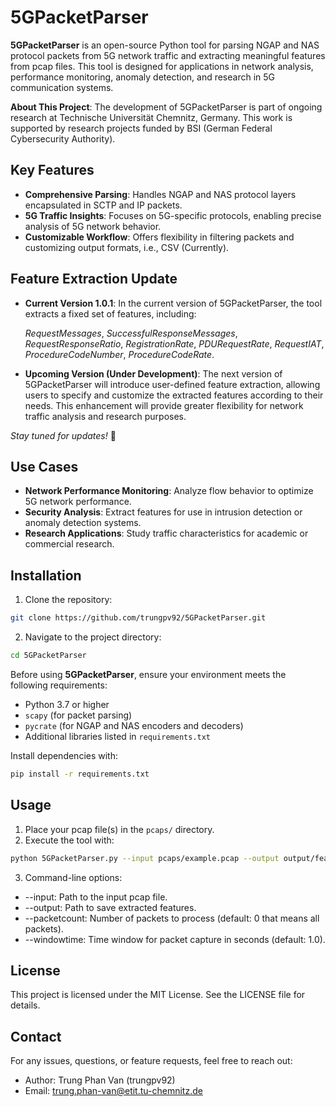 # 5GPacketParser

**5GPacketParser** is an open-source Python tool for parsing NGAP and NAS protocol packets from 5G network traffic and extracting meaningful features from pcap files. This tool is designed for applications in network analysis, performance monitoring, anomaly detection, and research in 5G communication systems.

**About This Project**: 
The development of 5GPacketParser is part of ongoing research at Technische Universität Chemnitz, Germany. This work is supported by research projects funded by BSI (German Federal Cybersecurity Authority).

## Key Features
- **Comprehensive Parsing**: Handles NGAP and NAS protocol layers encapsulated in SCTP and IP packets.
- **5G Traffic Insights**: Focuses on 5G-specific protocols, enabling precise analysis of 5G network behavior.
- **Customizable Workflow**: Offers flexibility in filtering packets and customizing output formats, i.e., CSV (Currently).

## Feature Extraction Update
- **Current Version 1.0.1**:
In the current version of 5GPacketParser, the tool extracts a fixed set of features, including:

    _RequestMessages_, _SuccessfulResponseMessages_, _RequestResponseRatio_, _RegistrationRate_, 
    _PDURequestRate_, _RequestIAT_, _ProcedureCodeNumber_, _ProcedureCodeRate_.

- **Upcoming Version (Under Development)**:
The next version of 5GPacketParser will introduce user-defined feature extraction, allowing users to specify and customize the extracted features according to their needs. This enhancement will provide greater flexibility for network traffic analysis and research purposes.

_Stay tuned for updates!_ 🚀

## Use Cases
- **Network Performance Monitoring**: Analyze flow behavior to optimize 5G network performance.
- **Security Analysis**: Extract features for use in intrusion detection or anomaly detection systems.
- **Research Applications**: Study traffic characteristics for academic or commercial research.

## Installation
1. Clone the repository:
```bash
git clone https://github.com/trungpv92/5GPacketParser.git
```
2. Navigate to the project directory:
```bash
cd 5GPacketParser
```
Before using **5GPacketParser**, ensure your environment meets the following requirements:
- Python 3.7 or higher
- `scapy` (for packet parsing)
- `pycrate` (for NGAP and NAS encoders and decoders)
- Additional libraries listed in `requirements.txt`

Install dependencies with:
```bash
pip install -r requirements.txt
```

## Usage
1. Place your pcap file(s) in the ```pcaps/``` directory.
2. Execute the tool with:
```bash
python 5GPacketParser.py --input pcaps/example.pcap --output output/features.csv --packetcount 0 --windowtime 1.0
```
3. Command-line options:
  - --input: Path to the input pcap file.
  - --output: Path to save extracted features.
  - --packetcount: Number of packets to process (default: 0 that means all packets).
  - --windowtime: Time window for packet capture in seconds (default: 1.0).

## License
This project is licensed under the MIT License. See the LICENSE file for details.

## Contact
For any issues, questions, or feature requests, feel free to reach out:
  - Author: Trung Phan Van (trungpv92)
  - Email: trung.phan-van@etit.tu-chemnitz.de
